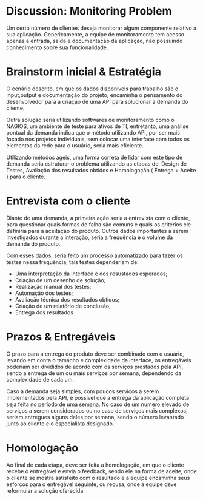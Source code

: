 # Discussion: Monitoring Problem

Um certo número de clientes deseja monitorar algum componente relativo a sua aplicação. Genericamente, a equipe de monitoramento tem acesso apenas a entrada, saída e documentação da aplicação, não possuindo conhecimento sobre sua funcionalidade.

# Brainstorm inicial & Estratégia

O cenário descrito, em que os dados disponíveis para trabalho são o input,output e documentação do projeto, encaminha o pensamento do desenvolvedor para a criação de uma API para solucionar a demanda do cliente. 

Outra solução seria utilizando softwares de monitoramento como o NAGIOS, um ambiente de teste para ativos de TI, entretanto, uma análise pontual da demanda indica que o método utilizando API, por ser mais focado nos projetos individuais, sem colocar uma interface com todos os elementos da rede para o usuário, seria mais eficiente.

Utilizando métodos ágeis, uma forma correta de lidar com este tipo de demanda seria estruturar o problema utilizando as etapas de: Design de Testes, Avaliação dos resultados obtidos e Homologação ( Entrega + Aceite ) para o cliente.

# Entrevista com o cliente

Diante de uma demanda, a primeira ação seria a entrevista com o cliente, para questionar quais formas de falha são comuns e quais os critérios ele definiria para a aceitação do produto. Outros dados importantes a serem investigados durante a interação, seria a frequência e o volume da demanda do produto.

Com esses dados, seria feito um processo automatizado para fazer os testes nessa frequência, tais testes dependeriam de:
- Uma interpretação da interface e dos resustados esperados;
- Criação de um desenho de solução;
- Realização manual dos testes;
- Automação dos testes;
- Avaliação técnica dos resultados obtidos;
- Criação de um relatório de conclusão;
- Entrega dos resultados

# Prazos & Entregáveis

O prazo para a entrega do produto deve ser combinado com o usuário, levando em conta o tamanho e complexidade da interface, os entregáveis poderiam ser divididos de acordo com os serviços prestados pela API, sendo a entrega de um ou mais serviços por semana, dependendo da complexidade de cada um.

Caso a demanda seja simples, com poucos serviços a serem implementados pela API, é possível que a entrega da aplicação completa seja feita no período de uma semana. No caso de um numero elevado de serviços a serem considerados ou no caso de serviços mais complexos, seriam entregues alguns deles por semana, sendo o número levantado junto ao cliente e o especialista designado.

# Homologação

Ao final de cada etapa, deve ser feita a homologação, em que o cliente recebe o entregável e envia o feedback, sendo ele na forma de aceite, onde o cliente se mostra satisfeito com o resultado e a equipe encaminha seus esforços para o entregável seguinte, ou recusa, onde a equipe deve reformular a solução oferecida.
